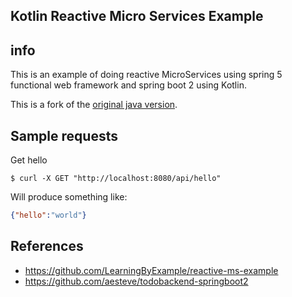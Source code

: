## Kotlin Reactive Micro Services Example

## info
This is an example of doing reactive MicroServices using spring 5 functional web framework and spring boot 2 using Kotlin.

This is a fork of the [original java version](https://github.com/LearningByExample/reactive-ms-example).

## Sample requests

Get hello
```shell
$ curl -X GET "http://localhost:8080/api/hello"
```

Will produce something like:
```json
{"hello":"world"}
```

## References
- https://github.com/LearningByExample/reactive-ms-example
- https://github.com/aesteve/todobackend-springboot2